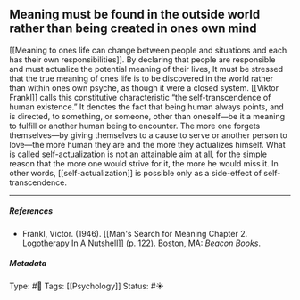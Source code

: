 ## Meaning must be found in the outside world rather than being created in ones own mind # 

[[Meaning to ones life can change between people and situations and each has their own responsibilities]]. By declaring that people are responsible and must actualize the potential meaning of their lives, It must be stressed that the true meaning of ones life is to be discovered in the world rather than within ones own psyche, as though it were a closed system. [[Viktor Frankl]] calls this constitutive characteristic “the self-transcendence of human existence.” It denotes the fact that being human always points, and is directed, to something, or someone, other than oneself—be it a meaning to fulfill or another human being to encounter. The more one forgets themselves—by giving themselves to a cause to serve or another person to love—the more human they are and the more they actualizes himself. What is called self-actualization is not an attainable aim at all, for the simple reason that the more one would strive for it, the more he would miss it. In other words, [[self-actualization]] is possible only as a side-effect of self-transcendence.

___

##### References

- Frankl, Victor. (1946). [[Man's Search for Meaning Chapter 2. Logotherapy In A Nutshell]] (p. 122). Boston, MA: _Beacon Books_. 

##### Metadata

Type: #🔴 
Tags: [[Psychology]] 
Status: #☀️ 